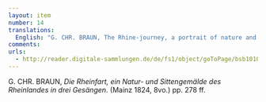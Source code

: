 ```yaml
---
layout: item
number: 14
translations:
  English: "G. CHR. BRAUN, The Rhine-journey, a portrait of nature and society in the Rhineland in three songs [cantos?]. (Mainz 1824, 8vo.) pp. 278 ff. [Trans. J. Bock]"
comments:
urls:
  - http://reader.digitale-sammlungen.de/de/fs1/object/goToPage/bsb10106208.html?pageNo=296
---
```


G. CHR. BRAUN, <em>Die Rheinfart, ein Natur- und Sittengemälde des Rheinlandes in drei Gesängen</em>. (Mainz 1824, 8vo.) pp. 278 ff.

